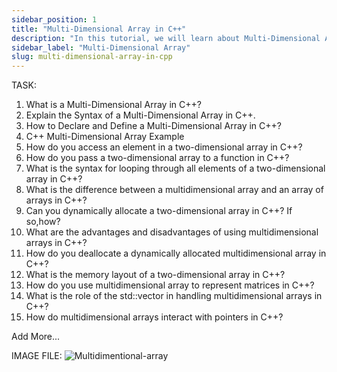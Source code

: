 ```yaml
---
sidebar_position: 1
title: "Multi-Dimensional Array in C++"
description: "In this tutorial, we will learn about Multi-Dimensional Arrays in C++ programming with the help of examples. A multi-dimensional array is an array of arrays. In C++, we can create a two-dimensional array, three-dimensional array, and so on."
sidebar_label: "Multi-Dimensional Array"
slug: multi-dimensional-array-in-cpp
---
```


TASK:

1. What is a Multi-Dimensional Array in C++?
2. Explain the Syntax of a Multi-Dimensional Array in C++.
3. How to Declare and Define a Multi-Dimensional Array in C++?
4. C++ Multi-Dimensional Array Example
5. How do you access an element in a two-dimensional array in C++?
6. How do you pass a two-dimensional array to a function in C++?
7. What is the syntax for looping through all elements of a two-dimensional array in C++?
8. What is the difference between a multidimensional array and an array of arrays in C++?
9. Can you dynamically allocate a two-dimensional array in C++? If so,how?
10. What are the advantages and disadvantages of using multidimensional arrays in C++?
11. How do you deallocate a dynamically allocated multidimensional array in C++?
12. What is the memory layout of a two-dimensional array in C++?
13. How do you use multidimensional array to represent matrices in C++?
14. What is the role of the std::vector in handling multidimensional arrays in C++?
15. How do multidimensional arrays interact with pointers in C++?


Add More...

IMAGE FILE:
![Multidimentional-array](../../static/img/day-10/multidimentional-array.png)

